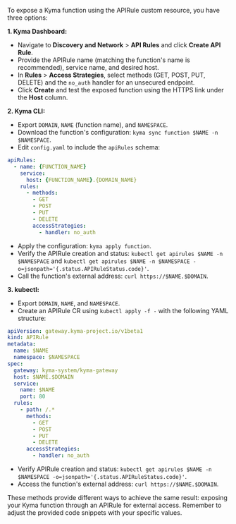 To expose a Kyma function using the APIRule custom resource, you have three options:

**1. Kyma Dashboard:**

- Navigate to **Discovery and Network** > **API Rules** and click **Create API Rule**.
- Provide the APIRule name (matching the function's name is recommended), service name, and desired host.
- In **Rules** > **Access Strategies**, select methods (GET, POST, PUT, DELETE) and the `no_auth` handler for an unsecured endpoint.
- Click **Create** and test the exposed function using the HTTPS link under the **Host** column.


**2. Kyma CLI:**

- Export `DOMAIN`, `NAME` (function name), and `NAMESPACE`.
- Download the function's configuration: `kyma sync function $NAME -n $NAMESPACE`.
- Edit `config.yaml` to include the `apiRules` schema:

```yaml
apiRules:
  - name: {FUNCTION_NAME}
    service:
      host: {FUNCTION_NAME}.{DOMAIN_NAME}
    rules:
      - methods:
        - GET
        - POST
        - PUT
        - DELETE
        accessStrategies:
          - handler: no_auth
```

- Apply the configuration: `kyma apply function`.
- Verify the APIRule creation and status: `kubectl get apirules $NAME -n $NAMESPACE` and `kubectl get apirules $NAME -n $NAMESPACE -o=jsonpath='{.status.APIRuleStatus.code}'`.
- Call the function's external address: `curl https://$NAME.$DOMAIN`.


**3. kubectl:**

- Export `DOMAIN`, `NAME`, and `NAMESPACE`.
- Create an APIRule CR using `kubectl apply -f -` with the following YAML structure:

```yaml
apiVersion: gateway.kyma-project.io/v1beta1
kind: APIRule
metadata:
  name: $NAME
  namespace: $NAMESPACE
spec:
  gateway: kyma-system/kyma-gateway
  host: $NAME.$DOMAIN
  service:
    name: $NAME
    port: 80
  rules:
    - path: /.*
      methods:
        - GET
        - POST
        - PUT
        - DELETE
      accessStrategies:
        - handler: no_auth
```

- Verify APIRule creation and status: `kubectl get apirules $NAME -n $NAMESPACE -o=jsonpath='{.status.APIRuleStatus.code}'`.
- Access the function's external address: `curl https://$NAME.$DOMAIN`.

These methods provide different ways to achieve the same result: exposing your Kyma function through an APIRule for external access. Remember to adjust the provided code snippets with your specific values.
